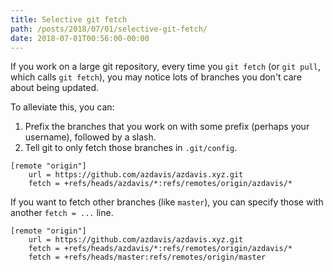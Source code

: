 ```yaml
---
title: Selective git fetch
path: /posts/2018/07/01/selective-git-fetch/
date: 2018-07-01T00:56:00-00:00
---
```


If you work on a large git repository, every time you `git fetch` (or
`git pull`, which calls `git fetch`), you may notice lots of branches you don't
care about being updated.

To alleviate this, you can:

1. Prefix the branches that you work on with some prefix (perhaps your
   username), followed by a slash.
2. Tell git to only fetch those branches in `.git/config`.

```
[remote "origin"]
    url = https://github.com/azdavis/azdavis.xyz.git
    fetch = +refs/heads/azdavis/*:refs/remotes/origin/azdavis/*
```

If you want to fetch other branches (like `master`), you can specify those
with another `fetch = ...` line.

```
[remote "origin"]
    url = https://github.com/azdavis/azdavis.xyz.git
    fetch = +refs/heads/azdavis/*:refs/remotes/origin/azdavis/*
    fetch = +refs/heads/master:refs/remotes/origin/master
```

